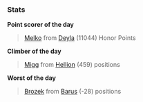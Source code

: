 

### Stats

**Point scorer of the day**
>[Melko](/#/character/Deyla/957079) from [Deyla](/#/ranking/Deyla)  (11044) Honor Points


**Climber of the day**
>[Migg](/#/character/Hellion/554011) from [Hellion](/#/ranking/Hellion)  (459) positions


**Worst of the day**
>[Brozek](/#/character/Barus/207836) from [Barus](/#/ranking/Barus)  (-28) positions


